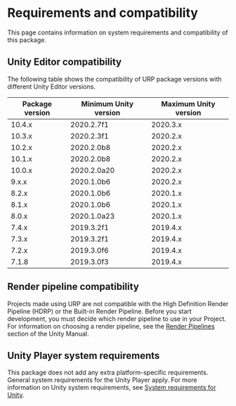 # Requirements and compatibility

This page contains information on system requirements and compatibility of this package.

## Unity Editor compatibility

The following table shows the compatibility of URP package versions with different Unity Editor versions.

| Package version | Minimum Unity version | Maximum Unity version |
|-----------------|-----------------------|-----------------------|
| 10.4.x          | 2020.2.7f1            | 2020.3.x              |
| 10.3.x          | 2020.2.3f1            | 2020.2.x              |
| 10.2.x          | 2020.2.0b8            | 2020.2.x              |
| 10.1.x          | 2020.2.0b8            | 2020.2.x              |
| 10.0.x          | 2020.2.0a20           | 2020.2.x              |
| 9.x.x           | 2020.1.0b6            | 2020.2.x              |
| 8.2.x           | 2020.1.0b6            | 2020.1.x              |
| 8.1.x           | 2020.1.0b6            | 2020.1.x              |
| 8.0.x           | 2020.1.0a23           | 2020.1.x              |
| 7.4.x           | 2019.3.2f1            | 2019.4.x              |
| 7.3.x           | 2019.3.2f1            | 2019.4.x              |
| 7.2.x           | 2019.3.0f6            | 2019.4.x              |
| 7.1.8           | 2019.3.0f3            | 2019.4.x              |

## Render pipeline compatibility

Projects made using URP are not compatible with the High Definition Render Pipeline (HDRP) or the Built-in Render Pipeline. Before you start development, you must decide which render pipeline to use in your Project. For information on choosing a render pipeline, see the [Render Pipelines](https://docs.unity3d.com/2019.3/Documentation/Manual/render-pipelines.html) section of the Unity Manual.

## Unity Player system requirements

This package does not add any extra platform-specific requirements. General system requirements for the Unity Player apply. For more information on Unity system requirements, see [System requirements for Unity](https://docs.unity3d.com/Manual/system-requirements.html).
